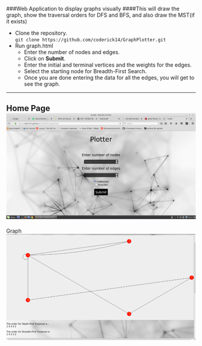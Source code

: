 ###Web Application to display graphs visually
####This will draw the graph, show the traversal orders for DFS and BFS, and also draw the MST(if it exists)

+ Clone the repository.  
`git clone https://github.com/coderick14/GraphPlotter.git`  
+ Run graph.html
  + Enter the number of nodes and edges.
  + Click on **Submit**.
  + Enter the initial and terminal vertices and the weights for the edges.
  + Select the starting node for Breadth-First Search.
  + Once you are done entering the data for all the edges, you will get to see the graph.  

---
Home Page  
![home-page-screenshot](https://github.com/coderick14/GraphPlotter/blob/master/screenshots/home.png "Type in the edge and node count here")
---
Graph  
![graph-screenshot](https://github.com/coderick14/GraphPlotter/blob/master/screenshots/graph.png "Graph with traversal orders")
